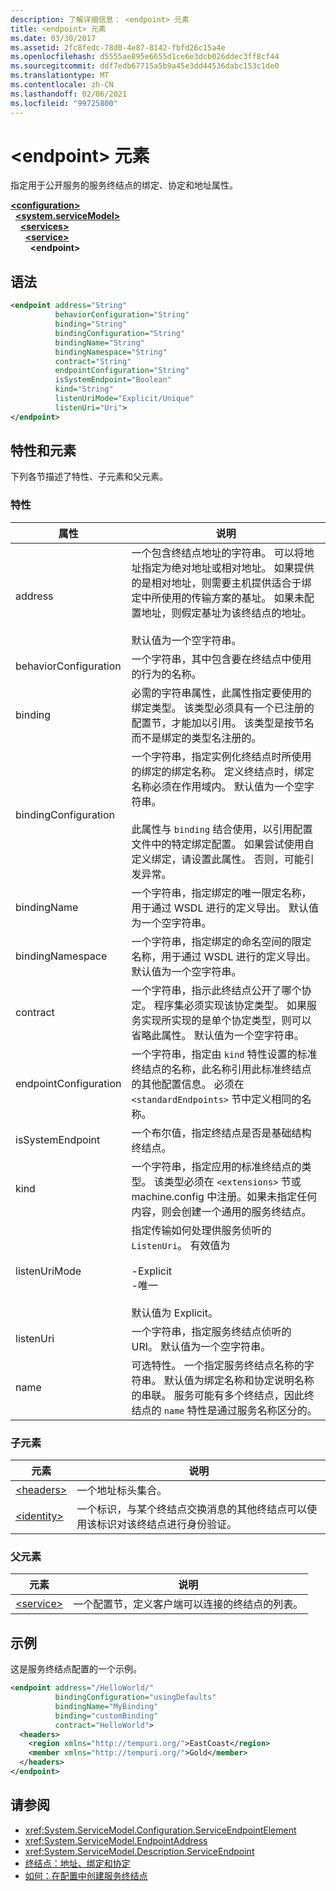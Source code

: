 ```yaml
---
description: 了解详细信息： <endpoint> 元素
title: <endpoint> 元素
ms.date: 03/30/2017
ms.assetid: 2fc8fedc-78d0-4e87-8142-fbfd26c15a4e
ms.openlocfilehash: d5555ae895e6655d1ce6e3dcb026ddec3ff8cf44
ms.sourcegitcommit: ddf7edb67715a5b9a45e3dd44536dabc153c1de0
ms.translationtype: MT
ms.contentlocale: zh-CN
ms.lasthandoff: 02/06/2021
ms.locfileid: "99725800"
---
```

# <a name="endpoint-element"></a>\<endpoint> 元素

指定用于公开服务的服务终结点的绑定、协定和地址属性。  
  
[**\<configuration>**](../configuration-element.md)\
&nbsp;&nbsp;[**\<system.serviceModel>**](system-servicemodel.md)\
&nbsp;&nbsp;&nbsp;&nbsp;[**\<services>**](services.md)\
&nbsp;&nbsp;&nbsp;&nbsp;&nbsp;&nbsp;[**\<service>**](service.md)\
&nbsp;&nbsp;&nbsp;&nbsp;&nbsp;&nbsp;&nbsp;&nbsp;**\<endpoint>**  
  
## <a name="syntax"></a>语法  
  
```xml  
<endpoint address="String"
          behaviorConfiguration="String"
          binding="String"
          bindingConfiguration="String"
          bindingName="String"
          bindingNamespace="String"
          contract="String"
          endpointConfiguration="String"
          isSystemEndpoint="Boolean"
          kind="String"
          listenUriMode="Explicit/Unique"
          listenUri="Uri">
</endpoint>
```  
  
## <a name="attributes-and-elements"></a>特性和元素  

 下列各节描述了特性、子元素和父元素。  
  
### <a name="attributes"></a>特性  
  
|属性|说明|  
|---------------|-----------------|  
|address|一个包含终结点地址的字符串。 可以将地址指定为绝对地址或相对地址。 如果提供的是相对地址，则需要主机提供适合于绑定中所使用的传输方案的基址。 如果未配置地址，则假定基址为该终结点的地址。<br /><br /> 默认值为一个空字符串。|  
|behaviorConfiguration|一个字符串，其中包含要在终结点中使用的行为的名称。|  
|binding|必需的字符串属性，此属性指定要使用的绑定类型。 该类型必须具有一个已注册的配置节，才能加以引用。 该类型是按节名而不是绑定的类型名注册的。|  
|bindingConfiguration|一个字符串，指定实例化终结点时所使用的绑定的绑定名称。 定义终结点时，绑定名称必须在作用域内。 默认值为一个空字符串。<br /><br /> 此属性与 `binding` 结合使用，以引用配置文件中的特定绑定配置。 如果尝试使用自定义绑定，请设置此属性。 否则，可能引发异常。|  
|bindingName|一个字符串，指定绑定的唯一限定名称，用于通过 WSDL 进行的定义导出。 默认值为一个空字符串。|  
|bindingNamespace|一个字符串，指定绑定的命名空间的限定名称，用于通过 WSDL 进行的定义导出。 默认值为一个空字符串。|  
|contract|一个字符串，指示此终结点公开了哪个协定。 程序集必须实现该协定类型。 如果服务实现所实现的是单个协定类型，则可以省略此属性。 默认值为一个空字符串。|  
|endpointConfiguration|一个字符串，指定由 `kind` 特性设置的标准终结点的名称，此名称引用此标准终结点的其他配置信息。 必须在 `<standardEndpoints>` 节中定义相同的名称。|  
|isSystemEndpoint|一个布尔值，指定终结点是否是基础结构终结点。|  
|kind|一个字符串，指定应用的标准终结点的类型。 该类型必须在 `<extensions>` 节或 machine.config 中注册。如果未指定任何内容，则会创建一个通用的服务终结点。|  
|listenUriMode|指定传输如何处理供服务侦听的 `ListenUri`。 有效值为<br /><br /> -Explicit<br />-唯一<br /><br /> 默认值为 Explicit。|  
|listenUri|一个字符串，指定服务终结点侦听的 URI。 默认值为一个空字符串。|  
|name|可选特性。 一个指定服务终结点名称的字符串。 默认值为绑定名称和协定说明名称的串联。 服务可能有多个终结点，因此终结点的 `name` 特性是通过服务名称区分的。|  
  
### <a name="child-elements"></a>子元素  
  
|元素|说明|  
|-------------|-----------------|  
|[\<headers>](headers.md)|一个地址标头集合。|  
|[\<identity>](identity.md)|一个标识，与某个终结点交换消息的其他终结点可以使用该标识对该终结点进行身份验证。|  
  
### <a name="parent-elements"></a>父元素  
  
|元素|说明|  
|-------------|-----------------|  
|[\<service>](service.md)|一个配置节，定义客户端可以连接的终结点的列表。|  
  
## <a name="example"></a>示例  

 这是服务终结点配置的一个示例。  
  
```xml  
<endpoint address="/HelloWorld/"
          bindingConfiguration="usingDefaults"
          bindingName="MyBinding"
          binding="customBinding"
          contract="HelloWorld">
  <headers>
    <region xmlns="http://tempuri.org/">EastCoast</region>
    <member xmlns="http://tempuri.org/">Gold</member>
  </headers>
</endpoint>
```  
  
## <a name="see-also"></a>请参阅

- <xref:System.ServiceModel.Configuration.ServiceEndpointElement>
- <xref:System.ServiceModel.EndpointAddress>
- <xref:System.ServiceModel.Description.ServiceEndpoint>
- [终结点：地址、绑定和协定](../../../wcf/feature-details/endpoints-addresses-bindings-and-contracts.md)
- [如何：在配置中创建服务终结点](../../../wcf/feature-details/how-to-create-a-service-endpoint-in-configuration.md)
